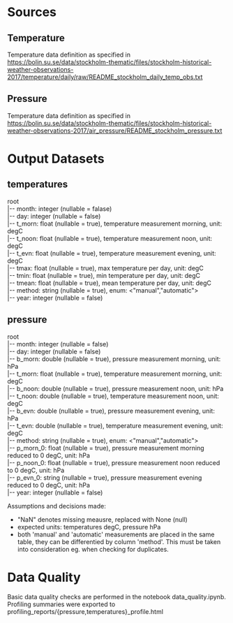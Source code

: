 # Sources

## Temperature

Temperature data definition as specified in https://bolin.su.se/data/stockholm-thematic/files/stockholm-historical-weather-observations-2017/temperature/daily/raw/README_stockholm_daily_temp_obs.txt

## Pressure

Temperature data definition as specified in https://bolin.su.se/data/stockholm-thematic/files/stockholm-historical-weather-observations-2017/air_pressure/README_stockholm_pressure.txt

# Output Datasets

## temperatures

root  
 |-- month: integer (nullable = falase)  
 |-- day: integer (nullable = false)  
 |-- t_morn: float (nullable = true), temperature measurement morning, unit: degC  
 |-- t_noon: float (nullable = true), temperature measurement noon, unit: degC  
 |-- t_evn: float (nullable = true), temperature measurement evening, unit: degC  
 |-- tmax: float (nullable = true), max temperature per day, unit: degC  
 |-- tmin: float (nullable = true), min temperature per day, unit: degC  
 |-- tmean: float (nullable = true), mean temperature per day, unit: degC  
 |-- method: string (nullable = true), enum: <"manual","automatic">  
 |-- year: integer (nullable = false)  

## pressure

root  
 |-- month: integer (nullable = false)  
 |-- day: integer (nullable = false)  
 |-- b_morn: double (nullable = true), pressure measurement morning, unit: hPa  
 |-- t_morn: float (nullable = true), temperature measurement morning, unit: degC  
 |-- b_noon: double (nullable = true), pressure measurement noon, unit: hPa  
 |-- t_noon: double (nullable = true), temperature measurement noon, unit: degC  
 |-- b_evn: double (nullable = true), pressure measurement evening, unit: hPa  
 |-- t_evn: double (nullable = true), temperature measurement evening, unit: degC  
 |-- method: string (nullable = true), enum: <"manual","automatic">  
 |-- p_morn_0: float (nullable = true), pressure measurement morning reduced to 0 degC, unit: hPa  
 |-- p_noon_0: float (nullable = true), pressure measurement noon reduced to 0 degC, unit: hPa  
 |-- p_evn_0: string (nullable = true), pressure measurement evening reduced to 0 degC, unit: hPa  
 |-- year: integer (nullable = false)

Assumptions and decisions made:
* "NaN" denotes missing meausre, replaced with None (null)
* expected units: temperatures degC, pressure hPa
* both 'manual' and 'automatic' measurements are placed in the same table, they can be differentied by column 'method'. This must be taken into consideration eg. when checking for duplicates.

# Data Quality

Basic data quality checks are performed in the notebook data_quality.ipynb. Profiling summaries were exported to profiling_reports/{pressure,temperatures}_profile.html
